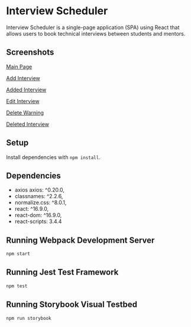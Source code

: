 # Interview Scheduler
Interview Scheduler is a single-page application (SPA) using React that allows users to book technical interviews between students and mentors.

## Screenshots
[Main Page](/public/images/Main-Page.png)

[Add Interview](/public/images/Add-Interview.png)

[Added Interview](/public/images/Added-Interview.png)

[Edit Interview](/public/images/Edit-Form.png)

[Delete Warning](/public/images/Delete-Warning.png)

[Deleted Interview](/public/images/Appointment-Deleted.png)



## Setup

Install dependencies with `npm install`.

## Dependencies

- axios axios: ^0.20.0,
- classnames: ^2.2.6,
- normalize.css: ^8.0.1,
- react: ^16.9.0,
- react-dom: ^16.9.0,
- react-scripts: 3.4.4


## Running Webpack Development Server

```sh
npm start
```

## Running Jest Test Framework

```sh
npm test
```

## Running Storybook Visual Testbed

```sh
npm run storybook
```
